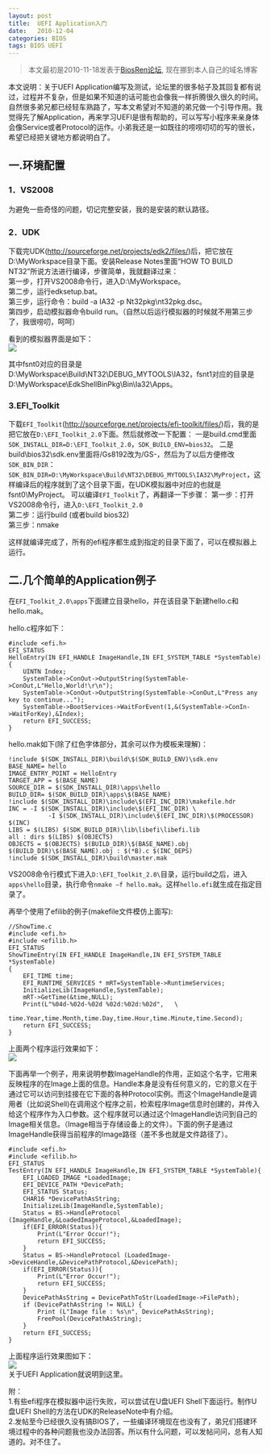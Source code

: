 ```yaml
---
layout: post
title:  UEFI Application入门
date:   2010-12-04
categories: BIOS
tags: BIOS UEFI
---
```

>本文最初是2010-11-18发表于[BiosRen论坛](http://www.biosren.com/thread-3515-1-1.html), 现在挪到本人自己的域名博客  

本文说明：关于UEFI Application编写及测试，论坛里的很多帖子及其回复都有说过，过程并不复杂，但是如果不知道的话可能也会像我一样折腾很久很久的时间。自然很多弟兄都已经轻车熟路了，写本文希望对不知道的弟兄做一个引导作用。我觉得先了解Application，再来学习UEFI是很有帮助的，可以写写小程序来亲身体会像Service或者Protocol的运作。小弟我还是一如既往的唠唠叨叨的写的很长，希望已经把关键地方都说明白了。

## 一.环境配置  

### 1．VS2008  
为避免一些奇怪的问题，切记完整安装，我的是安装的默认路径。


### 2．UDK    
下载完UDK(<http://sourceforge.net/projects/edk2/files/>)后，把它放在D:\MyWorkspace目录下面。安装Release Notes里面“HOW TO BUILD NT32”所说方法进行编译，步骤简单，我就翻译过来：  
第一步，打开VS2008命令行，进入D:\MyWorkspace。  
第二步，运行edksetup.bat。  
第三步，运行命令：build  -a IA32 -p Nt32pkg\nt32pkg.dsc。  
第四步，启动模拟器命令build run。（自然以后运行模拟器的时候就不用第三步了，我很唠叨，呵呵）  

看到的模拟器界面是如下：  
![](https://github.com/HarmonyHu/harmonyhu.github.io/raw/master/_posts/images/uefiapp1.JPG)  

其中fsnt0对应的目录是D:\MyWorkspace\Build\NT32\DEBUG_MYTOOLS\IA32，fsnt1对应的目录是D:\MyWorkspace\EdkShellBinPkg\Bin\Ia32\Apps。
      
### 3.EFI_Toolkit
下载`EFI_Toolkit`(<http://sourceforge.net/projects/efi-toolkit/files/>)后，我的是把它放在`D:\EFI_Toolkit_2.0`下面。然后就修改一下配置：
一是build.cmd里面`SDK_INSTALL_DIR=D:\EFI_Toolkit_2.0`，`SDK_BUILD_ENV=bios32`。
二是build\bios32\sdk.env里面将/Gs8192改为/GS-，然后为了以后方便修改`SDK_BIN_DIR`：`SDK_BIN_DIR=D:\MyWorkspace\Build\NT32\DEBUG_MYTOOLS\IA32\MyProject`，这样编译后的程序就到了这个目录下面，在UDK模拟器中对应的也就是fsnt0\MyProject。
可以编译`EFI_Toolkit`了，再翻译一下步骤：
第一步：打开VS2008命令行，进入`D:\EFI_Toolkit_2.0`  
第二步：运行build (或者build bios32)  
第三步：nmake  

这样就编译完成了，所有的efi程序都生成到指定的目录下面了，可以在模拟器上运行。
   
## 二.几个简单的Application例子

在`EFI_Toolkit_2.0\apps`下面建立目录hello，并在该目录下新建hello.c和hello.mak。  

hello.c程序如下：  

	#include <efi.h>      
	EFI_STATUS   
	HelloEntry(IN EFI_HANDLE ImageHandle,IN EFI_SYSTEM_TABLE *SystemTable){
	    UINTN Index;
	    SystemTable->ConOut->OutputString(SystemTable->ConOut,L"Hello,World!\r\n");
	    SystemTable->ConOut->OutputString(SystemTable->ConOut,L"Press any key to continue...");
	    SystemTable->BootServices->WaitForEvent(1,&(SystemTable->ConIn->WaitForKey),&Index);
	    return EFI_SUCCESS; 
	}      


hello.mak如下(除了红色字体部分，其余可以作为模板来理解)：  

	!include $(SDK_INSTALL_DIR)\build\$(SDK_BUILD_ENV)\sdk.env   
	BASE_NAME= hello  
	IMAGE_ENTRY_POINT = HelloEntry   
	TARGET_APP = $(BASE_NAME)   
	SOURCE_DIR = $(SDK_INSTALL_DIR)\apps\hello      
	BUILD_DIR= $(SDK_BUILD_DIR)\apps\$(BASE_NAME)    
	!include $(SDK_INSTALL_DIR)\include\$(EFI_INC_DIR)\makefile.hdr  
	INC = -I $(SDK_INSTALL_DIR)\include\$(EFI_INC_DIR) \   
	           -I $(SDK_INSTALL_DIR)\include\$(EFI_INC_DIR)\$(PROCESSOR) $(INC)  
	LIBS = $(LIBS) $(SDK_BUILD_DIR)\lib\libefi\libefi.lib    
	all : dirs $(LIBS) $(OBJECTS)     
	OBJECTS = $(OBJECTS) $(BUILD_DIR)\$(BASE_NAME).obj    
	$(BUILD_DIR)\$(BASE_NAME).obj : $(*B).c $(INC_DEPS)   
	!include $(SDK_INSTALL_DIR)\build\master.mak

VS2008命令行模式下进入`D:\EFI_Toolkit_2.0\`目录，运行build之后，进入`apps\hello`目录，执行命令`nmake –f hello.mak`。这样`hello.efi`就生成在指定目录了。  

再举个使用了efilib的例子(makefile文件模仿上面写):  

	//ShowTime.c   
	#include <efi.h>    
	#include <efilib.h>   
	EFI_STATUS     
	ShowTimeEntry(IN EFI_HANDLE ImageHandle,IN EFI_SYSTEM_TABLE *SystemTable)
	{
	    EFI_TIME time;   
	    EFI_RUNTIME_SERVICES * mRT=SystemTable->RuntimeServices;      
	    InitializeLib(ImageHandle,SystemTable);    
	    mRT->GetTime(&time,NULL);   
	    Print(L"%04d-%02d-%02d %02d:%02d:%02d",   \
	          time.Year,time.Month,time.Day,time.Hour,time.Minute,time.Second);          
	    return EFI_SUCCESS;      
	}
 

上面两个程序运行效果如下：  
![](https://github.com/HarmonyHu/harmonyhu.github.io/raw/master/_posts/images/uefiapp2.JPG)  
  
下面再举一个例子，用来说明参数ImageHandle的作用，正如这个名字，它用来反映程序的在Image上面的信息。Handle本身是没有任何意义的，它的意义在于通过它可以访问到挂接在它下面的各种Protocol实例。而这个ImageHandle是调用者（比如说Shell)在调用这个程序之前，检索程序Image信息时创建的，并传入给这个程序作为入口参数。这个程序就可以通过这个ImageHandle访问到自己的Image相关信息。（Image相当于存储设备上的文件）。下面的例子是通过ImageHandle获得当前程序的Image路径（差不多也就是文件路径了）。  

	#include <efi.h>      
	#include <efilib.h>     
	EFI_STATUS     
	TestEntry(IN EFI_HANDLE ImageHandle,IN EFI_SYSTEM_TABLE *SystemTable){  
	    EFI_LOADED_IMAGE *LoadedImage;  
	    EFI_DEVICE_PATH *DevicePath;  
	    EFI_STATUS Status;  
	    CHAR16 *DevicePathAsString;  
	    InitializeLib(ImageHandle,SystemTable);   
	    Status = BS->HandleProtocol (ImageHandle,&LoadedImageProtocol,&LoadedImage);  
	    if(EFI_ERROR(Status)){  
	        Print(L"Error Occur!");  
	        return EFI_SUCCESS;  
	    }  
	    Status = BS->HandleProtocol (LoadedImage->DeviceHandle,&DevicePathProtocol,&DevicePath);  
	    if(EFI_ERROR(Status)){  
	        Print(L"Error Occur!");  
	        return EFI_SUCCESS;  
	    }  
	    DevicePathAsString = DevicePathToStr(LoadedImage->FilePath);  
	    if (DevicePathAsString != NULL) {
	        Print (L"Image file : %s\n", DevicePathAsString);   
	        FreePool(DevicePathAsString);   
	    }   
	    return EFI_SUCCESS;   
	} 

上面程序运行效果图如下：  
![](https://github.com/HarmonyHu/harmonyhu.github.io/raw/master/_posts/images/uefiapp3.JPG)  
关于UEFI Application就说明到这里。

附：  
1.有些efi程序在模拟器中运行失败，可以尝试在U盘UEFI Shell下面运行。制作U盘UEFI Shell的方法在UDK的ReleaseNote中有介绍。  
2.发帖至今已经很久没有搞BIOS了，一些编译环境现在也没有了，弟兄们搭建环境过程中的各种问题我也没办法回答。所以有什么问题，可以发帖问问，总有人知道的。对不住了。
